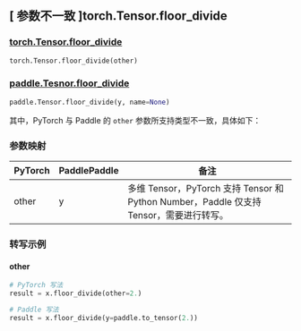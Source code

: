 ## [ 参数不一致 ]torch.Tensor.floor_divide

### [torch.Tensor.floor_divide](https://pytorch.org/docs/stable/generated/torch.Tensor.floor_divide.html?highlight=floor_divide#torch.Tensor.floor_divide)

```python
torch.Tensor.floor_divide(other)
```

### [paddle.Tesnor.floor_divide](https://www.paddlepaddle.org.cn/documentation/docs/zh/develop/api/paddle/Tensor_cn.html#floor-divide-y-name-none)

```python
paddle.Tensor.floor_divide(y, name=None)
```

其中，PyTorch 与 Paddle 的 `other` 参数所支持类型不一致，具体如下：

### 参数映射

| PyTorch | PaddlePaddle | 备注                        |
| ------- | ------------ | --------------------------- |
| other   | y            | 多维 Tensor，PyTorch 支持 Tensor 和 Python Number，Paddle 仅支持 Tensor，需要进行转写。 |

### 转写示例
#### other
```python
# PyTorch 写法
result = x.floor_divide(other=2.)

# Paddle 写法
result = x.floor_divide(y=paddle.to_tensor(2.))
```
